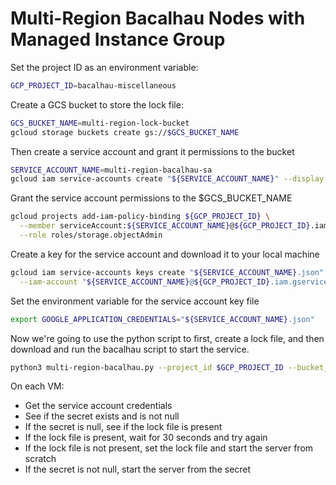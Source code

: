 # Multi-Region Bacalhau Nodes with Managed Instance Group

Set the project ID as an environment variable:
```bash
GCP_PROJECT_ID=bacalhau-miscellaneous
```

Create a GCS bucket to store the lock file:
```bash
GCS_BUCKET_NAME=multi-region-lock-bucket
gcloud storage buckets create gs://$GCS_BUCKET_NAME
```

Then create a service account and grant it permissions to the bucket

```bash
SERVICE_ACCOUNT_NAME=multi-region-bacalhau-sa
gcloud iam service-accounts create "${SERVICE_ACCOUNT_NAME}" --display-name "${SERVICE_ACCOUNT_NAME}"
```

Grant the service account permissions to the $GCS_BUCKET_NAME

```bash
gcloud projects add-iam-policy-binding ${GCP_PROJECT_ID} \
  --member serviceAccount:${SERVICE_ACCOUNT_NAME}@${GCP_PROJECT_ID}.iam.gserviceaccount.com \
  --role roles/storage.objectAdmin
```

Create a key for the service account and download it to your local machine

```bash
gcloud iam service-accounts keys create "${SERVICE_ACCOUNT_NAME}.json" \
  --iam-account "${SERVICE_ACCOUNT_NAME}@${GCP_PROJECT_ID}.iam.gserviceaccount.com"
```

Set the environment variable for the service account key file
```bash
export GOOGLE_APPLICATION_CREDENTIALS="${SERVICE_ACCOUNT_NAME}.json"
```

Now we're going to use the python script to first, create a lock file, and then download and run the bacalhau script to start the service.

```bash
python3 multi-region-bacalhau.py --project_id $GCP_PROJECT_ID --bucket_name $GCS_BUCKET_NAME --service_account $SERVICE_ACCOUNT_NAME
```

On each VM:
* Get the service account credentials
* See if the secret exists and is not null
* If the secret is null, see if the lock file is present
* If the lock file is present, wait for 30 seconds and try again
* If the lock file is not present, set the lock file and start the server from scratch
* If the secret is not null, start the server from the secret